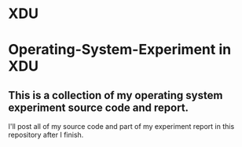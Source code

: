# XDU
# Operating-System-Experiment in XDU
## This is a collection of my operating system experiment source code and report.  
I'll post all of my source code and part of my experiment report in this repository after I finish.
